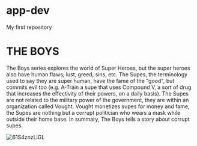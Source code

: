 # app-dev
My first repository

# THE BOYS 

The Boys series explores the world of Super Heroes, but the super heroes also have human flaws; lust, greed, sins, etc. The Supes, the terminology used to say they are super human, have the fame of the "good", but commits evil too (e.g. A-Train a supe that uses Compound V, a sort of drug that increases the effectivity of their powers, on a daily basis). The Supes are not related to the military power of the government, they are within an organization called Vought. Vought monetizes supes for money and fame, the Supes are nothing but a corrupt politician who wears a mask while outside their home base. In summary, The Boys tells a story about corrupt supes.

![61S4znzLiGL](https://github.com/Az201655/app-dev/assets/151906966/3ee99d5d-d7b1-4223-93e8-7c065cd8a918)

